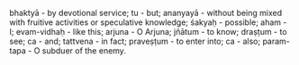 bhaktyā - by devotional service; tu - but; ananyayā - without being mixed with fruitive activities or speculative knowledge; śakyaḥ - possible; aham - I; evam-vidhaḥ - like this; arjuna - O Arjuna; jñātum - to know; draṣṭum - to see; ca - and; tattvena - in fact; praveṣṭum - to enter into; ca - also; param-tapa - O subduer of the enemy.